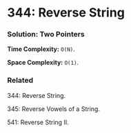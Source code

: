# 344: Reverse String

### Solution: Two Pointers
**Time Complexity:** `O(N)`.

**Space Complexity:** `O(1)`.

### Related
344: Reverse String.

345: Reverse Vowels of a String.

541: Reverse String II.
